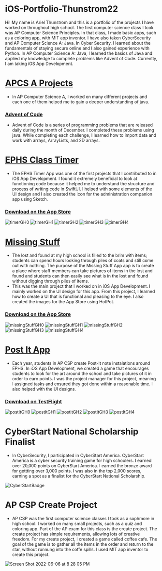 # iOS-Portfolio-Thunstrom22
Hi! My name is Ariel Thunstrom and this is a portfolio of the projects I have worked on throughout high school. The first computer science class I took was AP Computer Science Principles. In that class, I made basic apps, such as a coloring app, with MIT app inventor. I have also taken CyberSecurity and AP Computer Science A: Java. In Cyber Security, I learned about the fundamentals of staying secure online and I also gained experience with Python. In AP Computer Science A: Java, I learned the basics of Java and applied my knowledge to complete problems like Advent of Code. Currently, I am taking iOS App Development.


# [APCS A Projects](https://github.com/ArielThunstrom/AP-CS-A-2021)
* In AP Computer Science A, I worked on many different projects and each one of them helped me to gain a deeper understanding of java. 

### [Advent of Code](https://github.com/ArielThunstrom/Advent-of-Code) 
* Advent of Code is a series of programming problems that are released daily during the month of December. I completed these problems using java. While completing each challenge, I learned how to import data and work with arrays, ArrayLists, and 2D arrays. 
 


# [EPHS Class Timer](https://github.com/BillA-Dev/EPHS)
* The EPHS Timer App was one of the first projects that I contributed to in iOS App Development. I found it extremely beneficial to look at functioning code because it helped me to understand the structure and process of writing code in SwiftUI. I helped with some elements of the UI design and I also created the icon for the administration companion app using Sketch.
### [Download on the App Store](https://apps.apple.com/us/app/ephs-class-timer/id1608932751)  
![timerGH0](https://user-images.githubusercontent.com/94394689/171720068-3dcbebe6-b3f6-4ba3-8a49-d1864bfcab88.png)
![timerGH1](https://user-images.githubusercontent.com/94394689/171720096-ac17a86b-1f07-46e7-b4c0-a819611d2e85.png)
![timerGH2](https://user-images.githubusercontent.com/94394689/171720110-ff3b8eac-4483-4382-869d-54dce32e1e63.png)
![timerGH3](https://user-images.githubusercontent.com/94394689/171720118-d9598839-1f3c-47e9-8dc2-c2c865d4a34a.png)
![timerGH4](https://user-images.githubusercontent.com/94394689/171720132-44a12362-882e-4728-a8b9-b73426c63a5b.png)




# [Missing Stuff](https://github.com/EPHS-iOS/Minnesota-School-Lost-Found)
* The lost and found at my high school is filled to the brim with items; students can spend hours looking through piles of coats and still come out with nothing. The purpose of the Missing Stuff App app is to create a place where staff members can take pictures of items in the lost and found and students can then easily see what is in the lost and found without digging through piles of items. 
* This was the main project that I worked on in iOS App Development. I mainly worked on the UI design for this app. From this project, I learned how to create a UI that is functional and pleasing to the eye. I also created the images for the App Store using HotPot. 
### [Download on the App Store](https://apps.apple.com/us/app/missing-stuff/id1617140249)


![missingStuffGH0](https://user-images.githubusercontent.com/94394689/171718472-f83d86cc-004b-469d-afd8-9dd00b0f803c.png)
![missingStuffGH1](https://user-images.githubusercontent.com/94394689/171718928-78b5e85f-ce89-41db-ba4f-9d5d3f5509e1.png)
![missingStuffGH2](https://user-images.githubusercontent.com/94394689/171719395-32d9a0f8-4f6b-4f6f-8c29-3dede289c844.png)
![missingStuffGH3](https://user-images.githubusercontent.com/94394689/171719407-e70c3343-97b3-4f7f-be96-ed6ef2f86504.png)
![missingStuffGH4](https://user-images.githubusercontent.com/94394689/171719418-da63260f-9b01-413d-9906-1c050dcc298a.png)




# [Post It App](https://github.com/EPHS-iOS/Spring2022GroupProject) 
* Each year, students in AP CSP create Post-It note instalations around EPHS. In iOS App Development, we created a game that encourages students to look for the art around the school and take pictures of it in order to earn points. I was the project manager for this project, meaning I assigned tasks and ensured they got done within a reasonable time. I also helped with the UI designs. 
### [Download on TestFlight](https://apps.apple.com/us/app/postitapp/id1620081294)

![postItGH0](https://user-images.githubusercontent.com/94394689/171725214-6c5452fa-4046-48ec-8454-b732cfc2c26f.png)
![postItGH1](https://user-images.githubusercontent.com/94394689/171725225-e4cc0ee5-3592-45d5-a5f6-808f1dbbf279.png)
![postItGH2](https://user-images.githubusercontent.com/94394689/171725228-67b38cda-a6f8-4318-a73e-0a6086351f15.png)
![postItGH3](https://user-images.githubusercontent.com/94394689/171725229-37948abf-5869-4419-bfdf-bd7892937840.png)
![postItGH4](https://user-images.githubusercontent.com/94394689/171725237-4e2281d7-ae7e-46d9-a2c1-44a4bc51f584.png)



# CyberStart National Scholarship Finalist
* In CyberSecurity, I participated in CyberStart America. CyberStart America is a cyber security training game for high schoolers. I earned over 20,000 points on CyberStart America. I earned the bronze award for gettting over 3,000 points. I was also in the top 2,000 scores, earning a spot as a finalist for the CyberStart National Scholarship.  

![CyberStartBadge](https://user-images.githubusercontent.com/94394689/162280272-a5139aee-bad0-438c-bc33-a939d049630f.PNG)
 

# AP CSP Create Project
* AP CSP was the first computer science classes I took as a sophmore in high school. I worked on many small projects, such as a quiz and coloring app. Part of the AP exam for this class is the create project. The create project has simple requirements, allowing lots of creative freedom. For my create project, I created a game called coffee cafe. The goal of the game is to gather all the items in the order and return to the star, without runnung into the coffe spills. I used MIT app inventor to create this project. 

![Screen Shot 2022-06-06 at 8 28 05 PM](https://user-images.githubusercontent.com/94394689/172276385-4c55bc2b-12f2-4b37-996e-5fdcad87d8ed.png)
